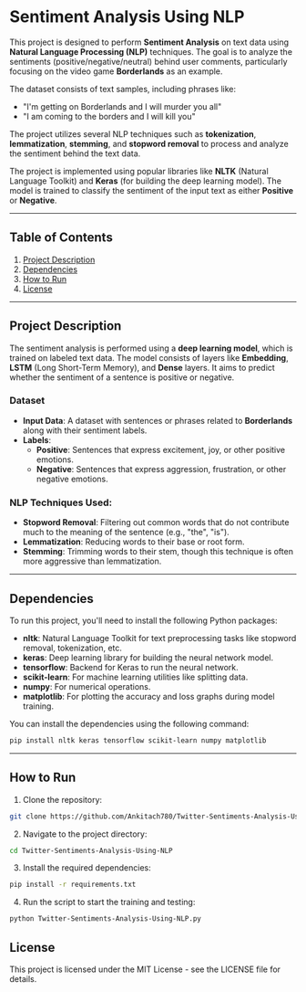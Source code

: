 # Sentiment Analysis Using NLP

This project is designed to perform **Sentiment Analysis** on text data using **Natural Language Processing (NLP)** techniques. The goal is to analyze the sentiments (positive/negative/neutral) behind user comments, particularly focusing on the video game **Borderlands** as an example.

The dataset consists of text samples, including phrases like:

- "I'm getting on Borderlands and I will murder you all"
- "I am coming to the borders and I will kill you"

The project utilizes several NLP techniques such as **tokenization**, **lemmatization**, **stemming**, and **stopword removal** to process and analyze the sentiment behind the text data. 

The project is implemented using popular libraries like **NLTK** (Natural Language Toolkit) and **Keras** (for building the deep learning model). The model is trained to classify the sentiment of the input text as either **Positive** or **Negative**.

---

## Table of Contents

1. [Project Description](#project-description)
2. [Dependencies](#dependencies)
3. [How to Run](#how-to-run)
4. [License](#license)

---

## Project Description

The sentiment analysis is performed using a **deep learning model**, which is trained on labeled text data. The model consists of layers like **Embedding**, **LSTM** (Long Short-Term Memory), and **Dense** layers. It aims to predict whether the sentiment of a sentence is positive or negative.

### Dataset

- **Input Data**: A dataset with sentences or phrases related to **Borderlands** along with their sentiment labels.
- **Labels**:
  - **Positive**: Sentences that express excitement, joy, or other positive emotions.
  - **Negative**: Sentences that express aggression, frustration, or other negative emotions.

### NLP Techniques Used:
- **Stopword Removal**: Filtering out common words that do not contribute much to the meaning of the sentence (e.g., "the", "is").
- **Lemmatization**: Reducing words to their base or root form.
- **Stemming**: Trimming words to their stem, though this technique is often more aggressive than lemmatization.

---

## Dependencies

To run this project, you'll need to install the following Python packages:

- **nltk**: Natural Language Toolkit for text preprocessing tasks like stopword removal, tokenization, etc.
- **keras**: Deep learning library for building the neural network model.
- **tensorflow**: Backend for Keras to run the neural network.
- **scikit-learn**: For machine learning utilities like splitting data.
- **numpy**: For numerical operations.
- **matplotlib**: For plotting the accuracy and loss graphs during model training.

You can install the dependencies using the following command:

```bash
pip install nltk keras tensorflow scikit-learn numpy matplotlib
```
---
## How to Run
1. Clone the repository:
```bash
git clone https://github.com/Ankitach780/Twitter-Sentiments-Analysis-Using-NLP.git
```
2. Navigate to the project directory:
```bash
cd Twitter-Sentiments-Analysis-Using-NLP
```
3. Install the required dependencies:
```bash
pip install -r requirements.txt
```
4. Run the script to start the training and testing:
```bash
python Twitter-Sentiments-Analysis-Using-NLP.py
```
## License
This project is licensed under the MIT License - see the LICENSE file for details.

